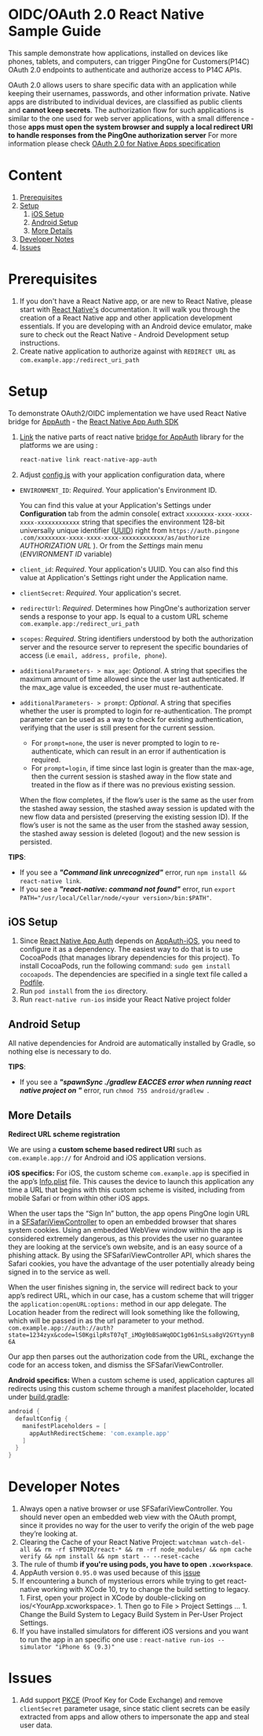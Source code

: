 # OIDC/OAuth 2.0 React Native Sample Guide
This sample demonstrate how applications, installed on devices like phones, tablets, and computers, can trigger PingOne for Customers(P14C) OAuth 2.0 endpoints to authenticate and authorize access to P14C APIs. 

OAuth 2.0 allows users to share specific data with an application while keeping their usernames, passwords, and other information private.
Native apps are distributed to individual devices, are classified as public clients and **cannot keep secrets**.
The authorization flow for such applications is similar to the one used for web server applications, with a small difference - those **apps must open the system browser and supply a local redirect URI to handle responses from the PingOne authorization server**
For more information please check [OAuth 2.0 for Native Apps specification](https://tools.ietf.org/html/rfc8252)

# Content
1. [Prerequisites](#prerequisites)
1. [Setup](#setup)
    1. [iOS Setup](#ios-setup)
    1. [Android Setup](#android-setup)
    1. [More Details](#more-details)
1. [Developer Notes](#developer-notes)
1. [Issues](#issues)


# Prerequisites 
1. If you don't have a React Native app, or are new to React Native, please start with [React Native's](https://facebook.github.io/react-native/docs/getting-started) documentation. It will walk you through the creation of a React Native app and other application development essentials.
If you are developing with an Android device emulator, make sure to check out the React Native - Android Development setup instructions.
1. Create native application to authorize against with `REDIRECT URL` as `com.example.app:/redirect_uri_path`


# Setup

To demonstrate OAuth2/OIDC implementation we have used React Native bridge for [AppAuth](https://appauth.io/) - the [React Native App Auth SDK](https://github.com/FormidableLabs/react-native-app-auth)

1. [Link](https://facebook.github.io/react-native/docs/linking-libraries-ios) the native parts of react native [bridge for AppAuth](https://github.com/FormidableLabs/react-native-app-auth) library for the platforms we are using :
    ```bash 
    react-native link react-native-app-auth
    ``` 
    
1. Adjust [config.js](config.js) with your application configuration data, where
- `ENVIRONMENT_ID`: *Required*. Your application's Environment ID. 

    You can find this value at your Application's Settings under 
    **Configuration** tab from the admin console( extract `xxxxxxxx-xxxx-xxxx-xxxx-xxxxxxxxxxxx` string that specifies the environment 128-bit universally unique identifier ([UUID](https://tools.ietf.org/html/rfc4122)) right from `https://auth.pingone
    .com/xxxxxxxx-xxxx-xxxx-xxxx-xxxxxxxxxxxx/as/authorize` *AUTHORIZATION URL* ). Or from the *Settings* main menu (*ENVIRONMENT ID* variable)
- `client_id`: *Required*. Your application's UUID. You can also find this value at Application's Settings right under the Application name.
- `clientSecret`: *Required*. Your application's secret.
- `redirectUrl`: *Required*. Determines how PingOne's authorization server sends a response to your app. Is equal to a custom URL scheme `com.example.app:/redirect_uri_path`
- `scopes`: *Required*.  String identifiers understood by both the authorization server and the resource server to represent the specific boundaries of access (i.e `email, address, profile, phone`).
- `additionalParameters- > max_age`: *Optional*. A string that specifies the maximum amount of time allowed since the user last authenticated. If the max_age value is exceeded, the user must re-authenticate.
- `additionalParameters- > prompt`: *Optional*.  A string that specifies whether the user is prompted to login for re-authentication. The prompt parameter can be used as a way to check for existing authentication, verifying that the user is still present for the current session. 
  - For `prompt=none`, the user is never prompted to login to re-authenticate, which can result in an error if authentication is required. 
  - For `prompt=login`, if time since last login is greater than the max-age, then the current session is stashed away in the flow state and treated in the flow as if there was no previous existing session. 
  
  When the flow completes, if the flow’s user is the same as the user from the stashed away session, the stashed away session is updated with the new flow data and persisted (preserving the existing session ID). 
  If the flow’s user is not the same as the user from the stashed away session, the stashed away session is deleted (logout) and the new session is persisted. 


**TIPS**: 
- If you see a **_"Command link unrecognized"_** error, run `npm install && react-native link`.
- If you see a **_"react-native: command not found"_** error, run `export PATH="/usr/local/Cellar/node/<your version>/bin:$PATH"`. 

## iOS Setup
1. Since [React Native App Auth](https://github.com/FormidableLabs/react-native-app-auth) depends on [AppAuth-iOS](https://github.com/openid/AppAuth-iOS), you need to configure it as a dependency.
 The easiest way to do that is to use CocoaPods (that manages library dependencies for this project). To install CocoaPods, run the following command:
`sudo gem install cocoapods`. The dependencies are specified in a single text file called a [Podfile](./ios/Podfile).
1. Run `pod install` from the `ios` directory.
1. Run `react-native run-ios` inside your React Native project folder


## Android Setup

All native dependencies for Android are automatically installed by Gradle, so nothing else is necessary to do.

**TIPS**: 
- If you see a **_"spawnSync ./gradlew EACCES error when running react native project on "_** error, run `chmod 755 android/gradlew `.

## More Details

**Redirect URL scheme registration** 

We are using a **custom scheme based redirect URI** such as `com.example.app://` for Android and iOS application versions. 

**iOS specifics:** 
For iOS, the custom scheme `com.example.app` is specified in the app’s [Info.plist](./ios/react_native/Info.plist) file. This causes the device to launch this application any time a URL that begins with this custom scheme is visited, including from mobile Safari or from within other iOS apps.

When the user taps the “Sign In” button, the app opens PingOne login URL in a [SFSafariViewController](https://developer.apple.com/documentation/safariservices/sfsafariviewcontroller) to open an embedded browser that shares system cookies. 
Using an embedded WebView window within the app is considered extremely dangerous, as this provides the user no guarantee they are looking at the service’s own website, and is an easy source of a phishing attack. 
By using the SFSafariViewController API, which shares the Safari cookies, you have the advantage of the user potentially already being signed in to the service as well.

When the user finishes signing in, the service will redirect back to your app’s redirect URL, which in our case, has a custom scheme that will trigger the `application:openURL:options:` method in our app delegate. The Location header from the redirect will look something like the following, which will be passed in as the url parameter to your method.
`com.example.app://auth://auth?state=1234zyx&code=lS0KgilpRsT07qT_iMOg9bBSaWqODC1g061nSLsa8gV2GYtyynB6A`

Our app then parses out the authorization code from the URL, exchange the code for an access token, and dismiss the SFSafariViewController. 

**Android specifics:** 
When a custom scheme is used, application captures all redirects using this custom scheme through a manifest placeholder, located under [build.gradle](android/app/build.gradle): 
```groovy
android {
  defaultConfig {
    manifestPlaceholders = [
      appAuthRedirectScheme: 'com.example.app'
    ]
  }
}
```

# Developer Notes
1. Always open a native browser or use SFSafariViewController. You should never open an embedded web view with the OAuth prompt, since it provides no way for the user to verify the origin of the web page they’re looking at.
1. Clearing the Cache of your React Native Project: `watchman watch-del-all && rm -rf $TMPDIR/react-* && rm -rf node_modules/ && npm cache verify && npm install && npm start -- --reset-cache`
1. The rule of thumb **if you're using pods, you have to open `.xcworkspace`**.
1. AppAuth version `0.95.0` was used because of this [issue](https://github.com/FormidableLabs/react-native-app-auth/issues/256)
1. If encountering a bunch of mysterious errors while  trying to get react-native working with XCode 10, try to change the build setting to legacy.
		1. First, open your project in XCode by double-clicking on ios/<YourApp.xcworkspace>.
		1. Then go to File > Project Settings …
		1. Change the Build System to Legacy Build System in Per-User Project Settings.
1. If you have installed simulators for different iOS versions and you want to run the app in an specific one use : `react-native run-ios --simulator "iPhone 6s (9.3)"`

# Issues
1. Add support [PKCE](https://tools.ietf.org/html/rfc7636) (Proof Key for Code Exchange) and remove `clientSecret` parameter usage, since static client secrets can be easily extracted from apps and allow others to impersonate the app and steal user data. 

